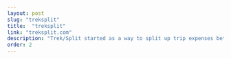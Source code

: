 ```yaml
---
layout: post
slug: "treksplit"
title:  "treksplit"
link: "treksplit.com"
description: "Trek/Split started as a way to split up trip expenses between my friends and I. We use it religiously, from rafting to backpacking trips, it helps us split our expenses evenly. It has a Django backend, with extensive jQuery and AJAX to make the webapp seem as desktop-like as possible. It was designed &amp; developed by me in my spare time to solve a common problem."
order: 2
---
```

